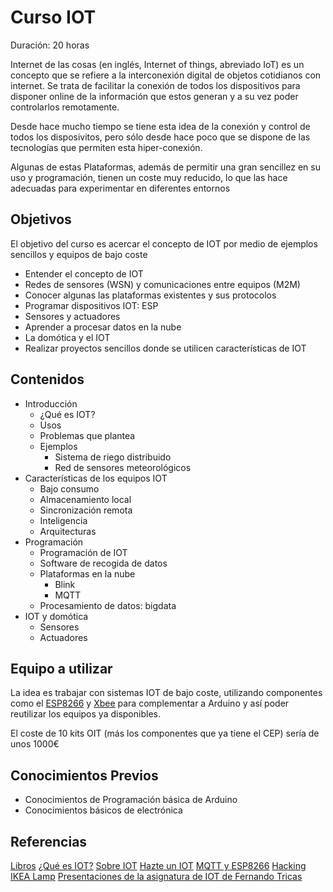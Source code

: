 # Curso IOT

Duración: 20 horas

Internet de las cosas (en inglés, Internet of things, abreviado IoT) es un concepto que se refiere a la interconexión digital de objetos cotidianos con internet. Se trata de facilitar la conexión de todos los dispositivos para disponer online de la información que estos generan y a su vez poder controlarlos remotamente.

Desde hace mucho tiempo se tiene esta idea de la conexión y control de todos los disposivitos, pero sólo desde hace poco que se dispone de las tecnologías que permiten esta hiper-conexión.

Algunas de estas Plataformas, además de permitir una gran sencillez en su uso y programación, tienen un coste muy reducido, lo que las hace adecuadas para experimentar en diferentes entornos

## Objetivos

El objetivo del curso es acercar el concepto de IOT por medio de ejemplos sencillos y equipos de bajo coste

* Entender el concepto de IOT
* Redes de sensores (WSN) y comunicaciones entre equipos (M2M)
* Conocer algunas las plataformas existentes y sus protocolos
* Programar dispositivos IOT: ESP
* Sensores y actuadores
* Aprender a procesar datos en la nube
* La domótica y el IOT
* Realizar proyectos sencillos donde se utilicen características de IOT

## Contenidos

* Introducción
  * ¿Qué es IOT?
  * Usos
  * Problemas que plantea
  * Ejemplos
    * Sistema de riego distribuido
    * Red de sensores meteorológicos
* Características de los equipos IOT
  * Bajo consumo
  * Almacenamiento local
  * Sincronización remota
  * Inteligencia
  * Arquitecturas
* Programación
  * Programación de IOT
  * Software de recogida de datos
  * Plataformas en la nube
    * Blink
    * MQTT
  * Procesamiento de datos: bigdata
* IOT y domótica
  * Sensores
  * Actuadores

## Equipo a utilizar

La idea es trabajar con sistemas IOT de bajo coste, utilizando componentes como el [ESP8266](http://inven.es/placas-compatibles/505-placa-nodemcu-v20-con-wi-fi-integrado-esp8266-basado-en-lua.html) y [Xbee](http://inven.es/comunicaciones/429-xbee-2mw-serie-2-zb-con-antena.html) para complementar a Arduino y así poder reutilizar los equipos ya disponibles.

El coste de 10 kits OIT (más los componentes que ya tiene el CEP) sería de unos 1000€

## Conocimientos Previos

* Conocimientos de Programación básica de Arduino
* Conocimientos básicos de electrónica

## Referencias
[Libros](http://www.oreilly.com/iot/free/)
[¿Qué es IOT?](https://es.wikipedia.org/wiki/Internet_de_las_cosas)
[Sobre IOT](http://www.domodesk.com/a-fondo-que-es-el-internet-de-las-cosas)
[Hazte un IOT](https://github.com/javacasm/IOT_Hazte)
[MQTT y ESP8266](http://blog.bricogeek.com/noticias/raspberry-pi/tutorial-mqtt-con-raspberry-y-esp8266-para-arduino/)
[Hacking IKEA Lamp]( https://youtu.be/olxPqiJcUAQ)
[Presentaciones de la asignatura de IOT de Fernando Tricas](http://webdiis.unizar.es/~ftricas/Asignaturas/iot/transparencias.html)
